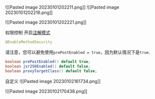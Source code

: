 ![[Pasted image 20230101202211.png]]
![[Pasted image 20230101202216.png]]

![[Pasted image 20230101202221.png]]

权限控制
开启[注解模式](https://docs.spring.io/spring-security/reference/servlet/authorization/method-security.html)
```java
@EnableMethodSecurity
```
请注意，您可以避免使用`prePostEnabled = true`，因为默认情况下是`true`.

```java
boolean prePostEnabled() default true;
boolean jsr250Enabled() default false;
boolean proxyTargetClass() default false;
```

自定义
![[Pasted image 20230102161734.png]]


![[Pasted image 20230102170438.png]]